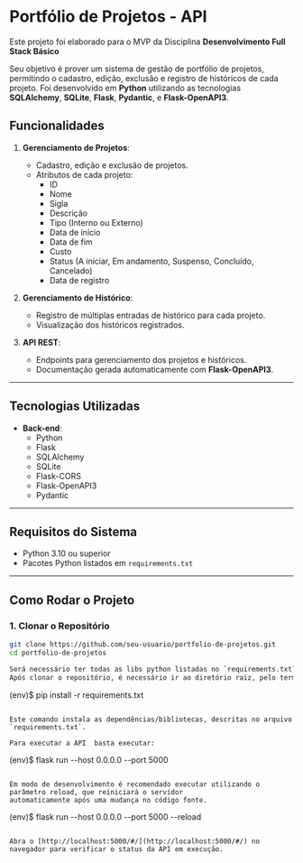 # Portfólio de Projetos - API

Este projeto foi elaborado para o MVP da Disciplina **Desenvolvimento Full Stack Básico**

Seu objetivo é prover um sistema de gestão de portfólio de projetos, permitindo o cadastro, edição, exclusão e registro de históricos de cada projeto. Foi desenvolvido em **Python** utilizando as tecnologias  **SQLAlchemy**, **SQLite**, **Flask**, **Pydantic**, e **Flask-OpenAPI3**. 


## Funcionalidades

1. **Gerenciamento de Projetos**:
   - Cadastro, edição e exclusão de projetos.
   - Atributos de cada projeto:
     - ID
     - Nome
     - Sigla
     - Descrição
     - Tipo (Interno ou Externo)
     - Data de início
     - Data de fim
     - Custo
     - Status (A iniciar, Em andamento, Suspenso, Concluído, Cancelado)
     - Data de registro

2. **Gerenciamento de Histórico**:
   - Registro de múltiplas entradas de histórico para cada projeto.
   - Visualização dos históricos registrados.

3. **API REST**:
   - Endpoints para gerenciamento dos projetos e históricos.
   - Documentação gerada automaticamente com **Flask-OpenAPI3**.

---

## Tecnologias Utilizadas

- **Back-end**:
  - Python
  - Flask
  - SQLAlchemy
  - SQLite
  - Flask-CORS
  - Flask-OpenAPI3
  - Pydantic

---

## Requisitos do Sistema

- Python 3.10 ou superior
- Pacotes Python listados em `requirements.txt`

---

## Como Rodar o Projeto

### 1. Clonar o Repositório

```bash
git clone https://github.com/seu-usuario/portfolio-de-projetos.git
cd portfolio-de-projetos

Será necessário ter todas as libs python listadas no `requirements.txt` instaladas.
Após clonar o repositório, é necessário ir ao diretório raiz, pelo terminal, para poder executar os comandos descritos abaixo.

```
(env)$ pip install -r requirements.txt
```

Este comando instala as dependências/bibliotecas, descritas no arquivo `requirements.txt`.

Para executar a API  basta executar:

```
(env)$ flask run --host 0.0.0.0 --port 5000
```

Em modo de desenvolvimento é recomendado executar utilizando o parâmetro reload, que reiniciará o servidor
automaticamente após uma mudança no código fonte. 

```
(env)$ flask run --host 0.0.0.0 --port 5000 --reload
```

Abra o [http://localhost:5000/#/](http://localhost:5000/#/) no navegador para verificar o status da API em execução.

